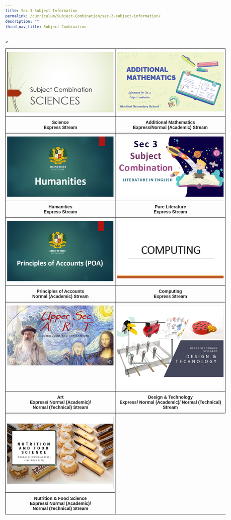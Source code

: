 ```yaml
---
title: Sec 3 Subject Information
permalink: /curriculum/Subject-Combination/sec-3-subject-information/
description: ""
third_nav_title: Subject Combination
---
```

<style type="text/css">
.tg  {border-collapse:collapse;border-spacing:0;margin:0px auto;}
.tg td{border-color:black;border-style:solid;border-width:1px;font-family:Arial, sans-serif;font-size:14px;
  overflow:hidden;padding:10px 5px;word-break:normal;}
.tg th{border-color:black;border-style:solid;border-width:1px;font-family:Arial, sans-serif;font-size:14px;
  font-weight:normal;overflow:hidden;padding:10px 5px;word-break:normal;}
.tg .tg-baqh{text-align:center;vertical-align:top}
.tg .tg-cyxe{background-color:#ffffff;color:#454545;font-weight:bold;text-align:center;vertical-align:top}
.tg .tg-amwm{font-weight:bold;text-align:center;vertical-align:top}
</style>
&gt;
	
<table class="tg" style="undefined;table-layout: fixed; width: 700px">
<colgroup>
<col style="width: 350px">
<col style="width: 350px">
</colgroup>
<tbody>
  <tr>
    <td class="tg-baqh"><a href="https://drive.google.com/file/d/1Fm6npbvxrXp2t_HJYGpmBg4TVPTq_zke/view" target="_self"> 
          <img src="/images/Sciences.jpeg"></a></td>
    <td class="tg-baqh"><a href="https://drive.google.com/file/d/1L52xuP88MvxMzRj3gQnv3-Qm8ASYCCC4/view" target="_self"> 
          <img src="/images/AMaths.jpeg"></a></td>
  </tr>
  <tr>
    <td class="tg-amwm">Science<br>Express Stream</td>
    <td class="tg-amwm">Additional Mathematics<br>Express/Normal (Academic) Stream</td>
  </tr>
  <tr>
    <td class="tg-baqh"><a href="https://drive.google.com/file/d/1vpNROKSHZ_JwertGiD9lVag5HAC6E9mR/view" target="_self"> 
          <img src="/images/Humanities.jpeg"></a></td>
    <td class="tg-baqh"><a href="https://drive.google.com/file/d/11LuEuVyuylPoYJo4j91A07xnmwvDr4te/view" target="_self"> 
          <img src="/images/Literature.jpeg"></a></td>
  </tr>
  <tr>
    <td class="tg-amwm"><span style="font-style:normal">Humanities</span><br><span style="font-style:normal">Express Stream</span></td>
    <td class="tg-amwm">Pure Literature<br>Express Stream</td>
  </tr>
  <tr>
    <td class="tg-baqh"><a href="https://drive.google.com/file/d/1gfkKvnO3ZPVr0fcH9X92PAS9SxXEJpQq/view" target="_self"> 
          <img src="/images/POA.jpeg"></a></td>
    <td class="tg-baqh"><a href="https://drive.google.com/file/d/1u3zcYbPTFgJIJLsahM04NMiZS-8jNLks/view" target="_self"> 
          <img src="/images/Computing.jpeg"></a></td>
  </tr>
  <tr>
    <td class="tg-amwm">Principles of Accounts <br>Normal (Academic) Stream</td>
<td class="tg-amwm">Computing <br>Express Stream</td>
  </tr>
  <tr>
    <td class="tg-baqh"><a href="https://drive.google.com/file/d/12BK9ipKFfJtfE87D50Z52h-Tx8pVVEjN/view" target="_self"> 
          <img src="/images/Art.jpeg"></a></td>
		<td class="tg-baqh"><a href="/files/upper%20sec%20d&amp;t%202024%20mss.pdf" target="_self"> 
          <img src="/images/d&amp;t%20us%20(cover).jpg"></a>
  </td></tr>
  <tr>
    <td class="tg-amwm">Art<br>Express/ Normal (Academic)/ <br>Normal (Technical) Stream</td>
    <td class="tg-amwm">Design &amp; Technology <br>Express/ Normal (Academic)/ Normal (Technical) Stream</td>
  </tr>
<tr><td class="tg-baqh"><a href="https://drive.google.com/file/d/1PDymaCDIGymVA3f9QyChxsodi-rgyZHC/view?usp=share_link" target="_self">
          <img src="/images/nutrition%20&amp;%20food%20science%20cover.jpg"></a>
  </td></tr>
    <tr><td class="tg-amwm">Nutrition &amp; Food Science<br>Express/ Normal (Academic)/ <br>Normal (Technical) Stream</td></tr></tbody>
</table>
